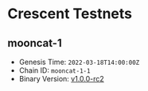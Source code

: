 # Crescent Testnets

## mooncat-1

- Genesis Time: `2022-03-18T14:00:00Z`
- Chain ID: `mooncat-1-1`
- Binary Version: [v1.0.0-rc2](https://github.com/crescent-network/crescent/releases/tag/v1.0.0-rc2)

